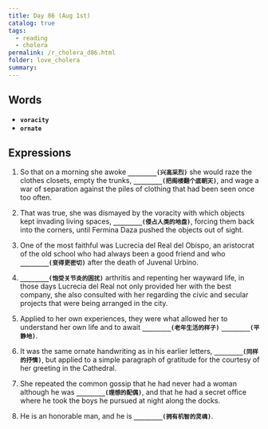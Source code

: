 ```yaml
---
title: Day 86 (Aug 1st)
catalog: true
tags: 
  - reading
  - cholera
permalink: /r_cholera_d86.html
folder: love_cholera
summary: 
---
```


## Words

-   <b data-toggle="tooltip" data-original-title="{{site.data.glossary.voracity}}">`voracity`</b>
-   <b data-toggle="tooltip" data-original-title="{{site.data.glossary.ornate}}">`ornate`</b>



## Expressions

1.  So that on a morning she awoke <b data-toggle="tooltip" data-original-title="{{site.data.answers.hf_a}}">`________(兴高采烈)`</b> she would raze the clothes closets, empty the trunks, <b data-toggle="tooltip" data-original-title="{{site.data.answers.hf_a2}}">`________(把阁楼翻个底朝天)`</b>, and wage a war of separation against the piles of clothing that had been seen once too often.

2.  That was true, she was dismayed by the voracity with which objects kept invading living spaces, <b data-toggle="tooltip" data-original-title="{{site.data.answers.hf_b}}">`________(侵占人类的地盘)`</b>, forcing them back into the corners, until Fermina Daza pushed the objects out of sight.

3.  One of the most faithful was Lucrecia del Real del Obispo, an aristocrat of the old school who had always been a good friend and who <b data-toggle="tooltip" data-original-title="{{site.data.answers.hf_c}}">`________(变得更密切)`</b> after the death of Juvenal Urbino.

4.  <b data-toggle="tooltip" data-original-title="{{site.data.answers.hf_d}}">`________(饱受关节炎的困扰)`</b> arthritis and repenting her wayward life, in those days Lucrecia del Real not only provided her with the best company, she also consulted with her regarding the civic and secular projects that were being arranged in the city.

5.  Applied to her own experiences, they were what allowed her to understand her own life and to await <b data-toggle="tooltip" data-original-title="{{site.data.answers.hf_e}}">`________(老年生活的样子)`</b> <b data-toggle="tooltip" data-original-title="{{site.data.answers.hf_e2}}">`________(平静地)`</b>.

6.  It was the same ornate handwriting as in his earlier letters, <b data-toggle="tooltip" data-original-title="{{site.data.answers.hf_f}}">`________(同样的抒情)`</b>, but applied to a simple paragraph of gratitude for the courtesy of her greeting in the Cathedral.

7.  She repeated the common gossip that he had never had a woman although he was <b data-toggle="tooltip" data-original-title="{{site.data.answers.hf_g}}">`________(理想的配偶)`</b>, and that he had a secret office where he took the boys he pursued at night along the docks.

8.  He is an honorable man, and he is <b data-toggle="tooltip" data-original-title="{{site.data.answers.hf_h}}">`________(拥有机智的灵魂)`</b>.

